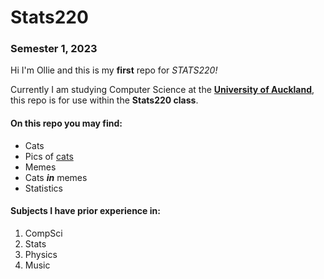 # Stats220
### Semester 1, 2023

Hi I'm Ollie and this is my **first** repo for *STATS220!*

Currently I am studying Computer Science at the [**University of Auckland**](https://www.auckland.ac.nz/en.html), this repo is for use within the **Stats220 class**.

#### On this repo you may find:

* Cats
* Pics of [cats](https://en.wikipedia.org/wiki/Cat)
* Memes
* Cats _**in**_ memes
* Statistics


#### Subjects I have prior experience in:

1. CompSci
1. Stats
2. Physics
3. Music
